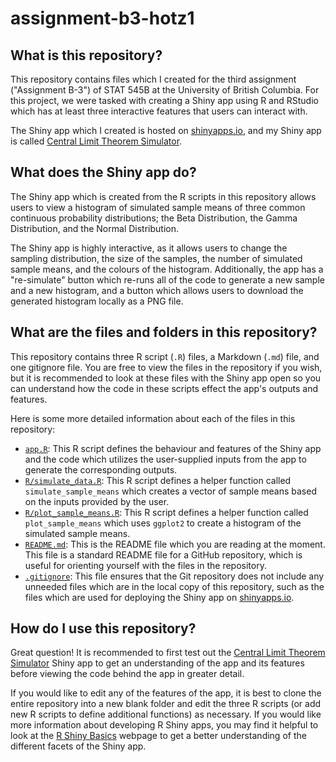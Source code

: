 # assignment-b3-hotz1

## What is this repository?

This repository contains files which I created for the third assignment ("Assignment B-3") of STAT 545B at the University of British Columbia. For this project, we were tasked with creating a Shiny app using R and RStudio which has at least three interactive features that users can interact with.

The Shiny app which I created is hosted on [shinyapps.io](https://www.shinyapps.io/), and my Shiny app is called [Central Limit Theorem Simulator](https://hotz1.shinyapps.io/assignment-b3-hotz1/).

## What does the Shiny app do?

The Shiny app which is created from the R scripts in this repository allows users to view a histogram of simulated sample means of three common continuous probability distributions; the Beta Distribution, the Gamma Distribution, and the Normal Distribution.

The Shiny app is highly interactive, as it allows users to change the sampling distribution, the size of the samples, the number of simulated sample means, and the colours of the histogram. Additionally, the app has a "re-simulate" button which re-runs all of the code to generate a new sample and a new histogram, and a button which allows users to download the generated histogram locally as a PNG file.

## What are the files and folders in this repository?

This repository contains three R script (`.R`) files, a Markdown (`.md`) file, and one gitignore file. You are free to view the files in the repository if you wish, but it is recommended to look at these files with the Shiny app open so you can understand how the code in these scripts effect the app's outputs and features.

Here is some more detailed information about each of the files in this repository:
- [`app.R`](https://github.com/stat545ubc-2023/assignment-b3-hotz1/blob/main/app.R): This R script defines the behaviour and features of the Shiny app and the code which utilizes the user-supplied inputs from the app to generate the corresponding outputs.
- [`R/simulate_data.R`](https://github.com/stat545ubc-2023/assignment-b3-hotz1/blob/main/R/simulate_data.R): This R script defines a helper function called `simulate_sample_means` which creates a vector of sample means based on the inputs provided by the user.
- [`R/plot_sample_means.R`](https://github.com/stat545ubc-2023/assignment-b3-hotz1/blob/main/R/plot_sample_means.R): This R script defines a helper function called `plot_sample_means` which uses `ggplot2` to create a histogram of the simulated sample means.
- [`README.md`](https://github.com/stat545ubc-2023/assignment-b3-hotz1/blob/main/README.md): This is the README file which you are reading at the moment. This file is a standard README file for a GitHub repository, which is useful for orienting yourself with the files in the repository.
- [`.gitignore`](https://github.com/stat545ubc-2023/assignment-b3-hotz1/blob/main/.gitignore): This file ensures that the Git repository does not include any unneeded files which are in the local copy of this repository, such as the files which are used for deploying the Shiny app on [shinyapps.io](https://www.shinyapps.io/).

## How do I use this repository?

Great question! It is recommended to first test out the [Central Limit Theorem Simulator](https://hotz1.shinyapps.io/assignment-b3-hotz1/) Shiny app to get an understanding of the app and its features before viewing the code behind the app in greater detail.

If you would like to edit any of the features of the app, it is best to clone the entire repository into a new blank folder and edit the three R scripts (or add new R scripts to define additional functions) as necessary. If you would like more information about developing R Shiny apps, you may find it helpful to look at the [R Shiny Basics](https://shiny.posit.co/r/getstarted/shiny-basics/lesson1/index.html) webpage to get a better understanding of the different facets of the Shiny app.
